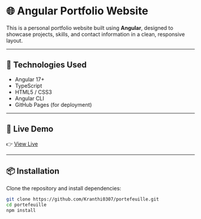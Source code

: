 # 🌐 Angular Portfolio Website

This is a personal portfolio website built using **Angular**, designed to showcase projects, skills, and contact information in a clean, responsive layout.

---

## 🧰 Technologies Used

- Angular 17+
- TypeScript
- HTML5 / CSS3
- Angular CLI
- GitHub Pages (for deployment)

---

## 🚀 Live Demo

👉 [View Live](https://kranthi0307.github.io/portefeuille/)

---

## 📦 Installation

Clone the repository and install dependencies:

```bash
git clone https://github.com/Kranthi0307/portefeuille.git
cd portefeuille
npm install
